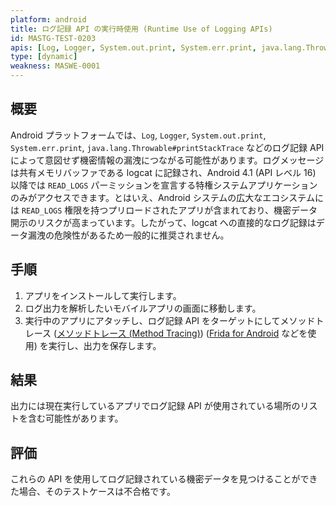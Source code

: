 ```yaml
---
platform: android
title: ログ記録 API の実行時使用 (Runtime Use of Logging APIs)
id: MASTG-TEST-0203
apis: [Log, Logger, System.out.print, System.err.print, java.lang.Throwable#printStackTrace]
type: [dynamic]
weakness: MASWE-0001
---
```


## 概要

Android プラットフォームでは、`Log`, `Logger`, `System.out.print`, `System.err.print`, `java.lang.Throwable#printStackTrace` などのログ記録 API によって意図せず機密情報の漏洩につながる可能性があります。ログメッセージは共有メモリバッファである logcat に記録され、Android 4.1 (API レベル 16) 以降では `READ_LOGS` パーミッションを宣言する特権システムアプリケーションのみがアクセスできます。とはいえ、Android システムの広大なエコシステムには `READ_LOGS` 権限を持つプリロードされたアプリが含まれており、機密データ開示のリスクが高まっています。したがって、logcat への直接的なログ記録はデータ漏洩の危険性があるため一般的に推奨されません。

## 手順

1. アプリをインストールして実行します。
2. ログ出力を解析したいモバイルアプリの画面に移動します。
3. 実行中のアプリにアタッチし、ログ記録 API をターゲットにしてメソッドトレース ([メソッドトレース (Method Tracing)](../../../techniques/android/MASTG-TECH-0033.md)) ([Frida for Android](../../../tools/android/MASTG-TOOL-0001.md) などを使用) を実行し、出力を保存します。

## 結果

出力には現在実行しているアプリでログ記録 API が使用されている場所のリストを含む可能性があります。

## 評価

これらの API を使用してログ記録されている機密データを見つけることができた場合、そのテストケースは不合格です。
